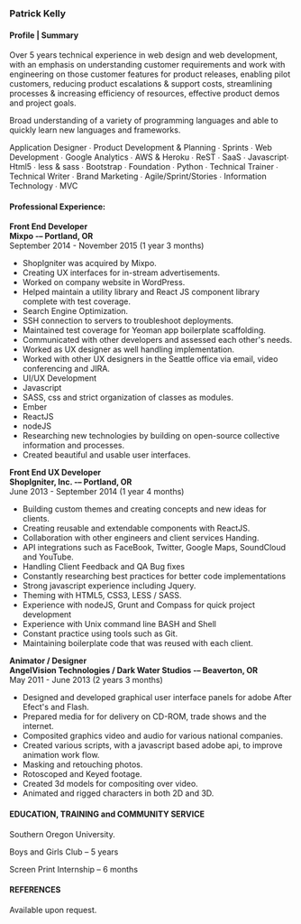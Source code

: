 ### Patrick Kelly

#### Profile | Summary

Over 5 years technical experience in web design and web development, with an emphasis on understanding customer requirements and work with engineering on those customer features for product releases, enabling pilot customers, reducing product escalations &amp; support costs, streamlining processes &amp; increasing efficiency of resources, effective product demos and project goals.

Broad understanding of a variety of programming languages and able to quickly learn new languages and frameworks.

Application Designer ∙ Product Development &amp; Planning ∙ Sprints ∙ Web Development ∙ Google Analytics ∙ AWS &amp; Heroku ∙ ReST ∙ SaaS ∙ Javascript∙ Html5 ∙ less &amp; sass ∙ Bootstrap ∙ Foundation ∙ Python ∙ Technical Trainer ∙ Technical Writer ∙ Brand Marketing ∙ Agile/Sprint/Stories ∙ Information Technology ∙ MVC



#### Professional Experience:

**Front End Developer <br />
Mixpo  -–  Portland, OR <br />**
September 2014 - November 2015 (1 year 3 months)

- ShopIgniter was acquired by Mixpo.
- Creating UX interfaces for in-stream advertisements.
- Worked on company website in WordPress.
- Helped maintain a utility library and React JS component library complete with test coverage.
- Search Engine Optimization.
- SSH connection to servers to troubleshoot deployments.
- Maintained test coverage for Yeoman app boilerplate scaffolding.
- Communicated with other developers and assessed each other's needs.
- Worked as UX designer as well handling implementation.
- Worked with other UX designers in the Seattle office via email, video conferencing and JIRA.
- UI/UX Development
- Javascript
- SASS, css and strict organization of classes as modules.
- Ember
- ReactJS
- nodeJS  
- Researching new technologies by building on open-source collective information and processes.
- Created beautiful and usable user interfaces.

**Front End UX Developer <br />
ShopIgniter, Inc.  -–  Portland, OR <br />**
June 2013 - September 2014 (1 year 4 months)

- Building custom themes and creating concepts and new ideas for clients.
- Creating reusable and extendable components with ReactJS.
- Collaboration with other engineers and client services Handing.
- API integrations such as FaceBook, Twitter, Google Maps, SoundCloud and YouTube.
- Handling Client Feedback and QA Bug fixes
- Constantly researching best practices for better code implementations
- Strong javascript experience including Jquery.
- Theming with HTML5, CSS3, LESS / SASS.
- Experience with nodeJS, Grunt and Compass for quick project development
- Experience with Unix command line BASH and Shell
- Constant practice using tools such as Git.
- Maintaining boilerplate code that was reused with each client.

**Animator / Designer <br />
AngelVision Technologies / Dark Water Studios  -–  Beaverton, OR <br />**
May 2011 - June 2013 (2 years 3 months)

- Designed and developed graphical user interface panels for adobe After Efect's and Flash.
- Prepared media for for delivery on CD-ROM, trade shows and the internet.
- Composited graphics video and audio for various national companies.
- Created various scripts, with a javascript based adobe api, to improve animation work flow.
- Masking and retouching photos.
- Rotoscoped and Keyed footage.
- Created 3d models for compositing over video.
- Animated and rigged characters in both 2D and 3D.

#### EDUCATION, TRAINING  and COMMUNITY SERVICE

Southern Oregon University.

Boys and Girls Club – 5 years

Screen Print Internship – 6 months

#### REFERENCES

Available upon request.
